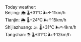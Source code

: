 Today weather:  
Beijing: 🌦   🌡️+31°C 🌬️←11km/h  
Tianjin: 🌦   🌡️+24°C 🌬️↑15km/h  
Shijiazhuang: 🌫  🌡️+31°C 🌬️↖4km/h  
Tangshan: ⛈   🌡️+31°C 🌬️↑12km/h  
